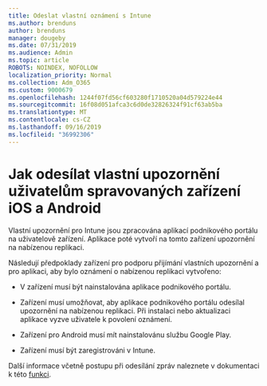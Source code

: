 ```yaml
---
title: Odeslat vlastní oznámení s Intune
ms.author: brenduns
author: brenduns
manager: dougeby
ms.date: 07/31/2019
ms.audience: Admin
ms.topic: article
ROBOTS: NOINDEX, NOFOLLOW
localization_priority: Normal
ms.collection: Adm_O365
ms.custom: 9000679
ms.openlocfilehash: 1244f07fd56cf603280f1710520a04d579224e44
ms.sourcegitcommit: 16f08d051afca3c6d0de32826324f91cf63ab5ba
ms.translationtype: MT
ms.contentlocale: cs-CZ
ms.lasthandoff: 09/16/2019
ms.locfileid: "36992306"
---
```

# <a name="how-to-send-custom-notifications-to-the-users-of-managed-ios-and-android-devices"></a>Jak odesílat vlastní upozornění uživatelům spravovaných zařízení iOS a Android

Vlastní upozornění pro Intune jsou zpracována aplikací podnikového portálu na uživatelově zařízení. Aplikace poté vytvoří na tomto zařízení upozornění na nabízenou replikaci.

Následují předpoklady zařízení pro podporu přijímání vlastních upozornění a pro aplikaci, aby bylo oznámení o nabízenou replikaci vytvořeno:

- V zařízení musí být nainstalována aplikace podnikového portálu.  

- Zařízení musí umožňovat, aby aplikace podnikového portálu odesílal upozornění na nabízenou replikaci. Při instalaci nebo aktualizaci aplikace vyzve uživatele k povolení oznámení.

- Zařízení pro Android musí mít nainstalovánu službu Google Play.

- Zařízení musí být zaregistrováni v Intune.

Další informace včetně postupu při odesílání zpráv naleznete v dokumentaci k této [funkci](https://docs.microsoft.com/intune/custom-notifications).
